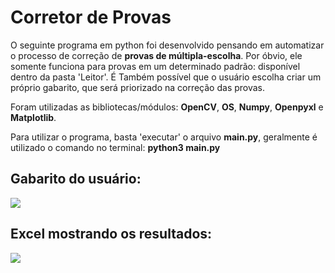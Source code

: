 # Corretor de Provas

O seguinte programa em python foi desenvolvido pensando em automatizar o processo de correção de **provas de múltipla-escolha**. Por óbvio, ele somente funciona para provas em um determinado padrão: disponível dentro da pasta 'Leitor'. É Também possível que o usuário escolha criar um próprio gabarito, que será priorizado na correção das provas.

Foram utilizadas as bibliotecas/módulos: **OpenCV**, **OS**, **Numpy**, **Openpyxl** e **Matplotlib**.

Para utilizar o programa, basta 'executar' o arquivo **main.py**, geralmente é utilizado o comando no terminal: **python3 main.py**


## Gabarito do usuário:
![](https://github.com/TheVicttor/CorretorProva/Images-Readme/GabaritoUsuario.gif)


## Excel mostrando os resultados:
![](https://github.com/TheVicttor/CorretorProva/Images-Readme/Excel.png)
